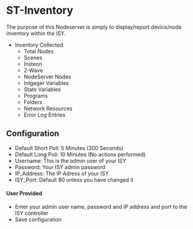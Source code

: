 
# ST-Inventory
The purpose of this Nodeserver is simply to display/report device/node inventory within the ISY.

* Inventory Collected
  * Total Nodes
  * Scenes
  * Insteon
  * Z-Wave
  * NodeServer Nodes
  * Intgeger Variables
  * State Variables
  * Programs
  * Folders
  * Network Resources
  * Error Log Entries

## Configuration
- Default Short Poll:  5 Minutes (300 Seconds)
- Default Long Poll: 10 Minutes (No actions performed)
- Username: This is the admin user of your ISY
- Password: Your ISY admin password
- IP_Address: The IP Adress of your ISY
- ISY_Port: Default 80 unless you have changed it

#### User Provided
* Enter your admin user name, password and IP address and port to the ISY controller
* Save configuration
